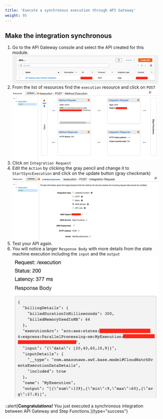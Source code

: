 ```yaml
---
title: 'Execute a synchronous execution through API Gateway'
weight: 95
---
```


## Make the integration synchronous

1. Go to the API Gateway console and select the API created for this module.
   ![API Console](/static/img/module-7/api-console-4.png)
2. From the list of resources find the `execution` resource and click on `POST`
   ![API Execution](/static/img/module-7/api-execution-new-4.png)
3. Click on `Integration Request`
4. Edit the `Action` by clicking the gray pencil and change it to `StartSyncExecution` and click on the update button (gray checkmark)
   ![API Execution Sync](/static/img/module-7/api-integration-setup-sync.png)
5. Test your API again.
6. You will notice a larger `Response Body` with more details from the state machine execution including the `input` and the `output`
   ![API Test Result Sync](/static/img/module-7/api-test-result-sync-4.png)

::alert[**Congratulations!** You just executed a synchronous integration between API Gateway and Step Functions.]{type="success"}
